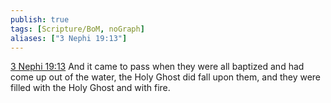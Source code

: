 ```yaml
---
publish: true
tags: [Scripture/BoM, noGraph]
aliases: ["3 Nephi 19:13"]
---
```

[3 Nephi 19:13](https://churchofjesuschrist.org/study/scriptures/bofm/3-ne/19?lang=eng&id=p13#p13) And it came to pass when they were all baptized and had come up out of the water, the Holy Ghost did fall upon them, and they were filled with the Holy Ghost and with fire.
